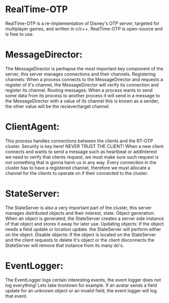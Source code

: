 # RealTime-OTP
RealTime-OTP is a re-implementation of Disney's OTP server, targeted for multiplayer games, and written in c/c++.
RealTime-OTP is open-source and is free to use.

# MessageDirector:
The MessageDirector is perhapse the most important key component of the server, this server manages connections and their channels. Registering channels: When a process connects to the MessageDirector and requests a register of it's channel, the MessageDirector will verify its connection and register its channel. Routing messages: When a process wants to send some data from its process to another process it will send in a message to the MessageDirector with a value of its channel this is known as a sender, the other value will be the reciever/target channel.

# ClientAgent:
This process handles connections between the clients and the RT-OTP cluster. Security is key here! NEVER TRUST THE CLIENT! When a new client connects and wants to send a message such as heartbeat or addInterest we need to verify that clients request, we must make sure such request is not something that is gonna harm us in any way. Every connection in the cluster has to have a registered channel, therefore we must allocate a channel for the clients to operate on if their connected to the cluster.

# StateServer:
The StateServer is also a very important part of the cluster, this server manages distributed objects and their interest, state. Object generation: When an object is generated, the StateServer creates a server side instance of that object and stores it away for later use. Updating objects: If the object needs a field update or location update. the StateServer will perform either on the object. Disable objects: If the object is located on the StateServer and the client requests to delete it's object or the client disconnects the StateServer will remove that instance from its many do's.

# EventLogger:
The EventLogger logs certain interesting events, the event logger does not log everything! Lets take toontown for example. If an avatar sends a field update for an unknown object or an invalid field, the event logger will log that event.
